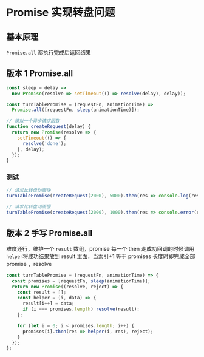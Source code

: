 # Promise 实现转盘问题

## 基本原理

`Promise.all` 都执行完成后返回结果

## 版本 1 Promise.all

```js
const sleep = delay =>
  new Promise(resolve => setTimeout(() => resolve(delay), delay));

const turnTablePromise = (requestFn, animationTime) =>
  Promise.all([requestFn, sleep(animationTime)]);

// 模拟一个异步请求函数
function createRequest(delay) {
  return new Promise(resolve => {
    setTimeout(() => {
      resolve('done');
    }, delay);
  });
}
```

### 测试

```js
// 请求比转盘动画快
turnTablePromise(createRequest(2000), 5000).then(res => console.log(res));

// 请求比转盘动画慢
turnTablePromise(createRequest(2000), 1000).then(res => console.error(res));
```

## 版本 2 手写 Promise.all

难度还行，维护一个 `result` 数组，promise 每一个 then 走成功回调的时候调用`helper`将成功结果放到 result 里面，当索引+1 等于 promises 长度时即完成全部 promise ，resolve

```js
const turnTablePromise = (requestFn, animationTime) => {
  const promises = [requestFn, sleep(animationTime)];
  return new Promise((resolve, reject) => {
    const result = [];
    const helper = (i, data) => {
      result[i++] = data;
      if (i === promises.length) resolve(result);
    };

    for (let i = 0; i < promises.length; i++) {
      promises[i].then(res => helper(i, res), reject);
    }
  });
};
```
